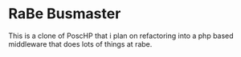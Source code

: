 RaBe Busmaster
==============

This is a clone of PoscHP that i plan on refactoring into a php based
middleware that does lots of things at rabe.


